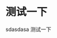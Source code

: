 # 测试一下

<demo>
    sdasdasa
</demo>

<demo src="./example/Test.vue">
    <span>测试一下</span>
</demo>

<demo src="./example/Test.vue"></demo>
